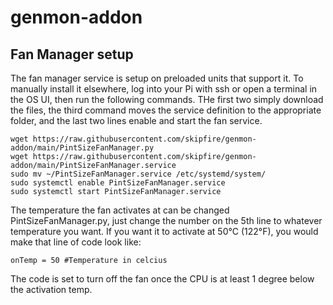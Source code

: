 # genmon-addon
## Fan Manager setup
The fan manager service is setup on preloaded units that support it. To manually install it elsewhere, log into your Pi with ssh or open a terminal in the OS UI, then run the following commands.  THe first two simply download the files, the third command moves the service definition to the appropriate folder, and the last two lines enable and start the fan service.
```
wget https://raw.githubusercontent.com/skipfire/genmon-addon/main/PintSizeFanManager.py
wget https://raw.githubusercontent.com/skipfire/genmon-addon/main/PintSizeFanManager.service
sudo mv ~/PintSizeFanManager.service /etc/systemd/system/
sudo systemctl enable PintSizeFanManager.service
sudo systemctl start PintSizeFanManager.service
```
The temperature the fan activates at can be changed PintSizeFanManager.py, just change the number on the 5th line to whatever temperature you want. If you want it to activate at 50°C (122°F), you would make that line of code look like:
```
onTemp = 50 #Temperature in celcius
``` 
The code is set to turn off the fan once the CPU is at least 1 degree below the activation temp.
